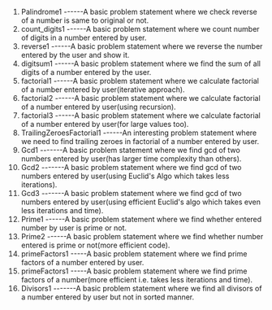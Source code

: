 1) Palindrome1 ------A basic problem statement where we check reverse of a number is same to original or not.
2) count_digits1 ------A basic problem statement where we count number of digits in a number entered by user.
3) reverse1 ------A basic problem statement where we reverse the number entered by the user and show it.
4) digitsum1 ------A basic problem statement where we find the sum of all digits of a number entered by the user.
5) factorial1 ------A basic problem statement where we calculate factorial of a number entered by user(iterative approach).
6) factorial2 ------A basic problem statement where we calculate factorial of a number entered by user(using recursion).
7) factorial3 ------A basic problem statement where we calculate factorial of a number entered by user(for large values too).
8) TrailingZeroesFactorial1 ------An interesting problem statement where we need to find trailing zeroes in factorial of a number entered by user.
9) Gcd1 -------A basic problem statement where we find gcd of two numbers entered by user(has larger time complexity than others).
10) Gcd2 -------A basic problem statement where we find gcd of two numbers entered by user(using Euclid's Algo which takes less iterations).
11) Gcd3 -------A basic problem statement where we find gcd of two numbers entered by user(using efficient Euclid's algo which takes even less iterations and time).
12) Prime1 ------A basic problem statement where we find whether entered number by user is prime or not. 
13) Prime2 ------A basic problem statement where we find whether number entered is prime or not(more efficient code).
14) primeFactors1 -----A basic problem statement where we find prime factors of a number entered by user.
15) primeFactors1 -----A basic problem statement where we find prime factors of a number(more efficient i.e. takes less iterations and time).
16) Divisors1 -------A basic problem statement where we find all divisors of a number entered by user but not in sorted manner.
